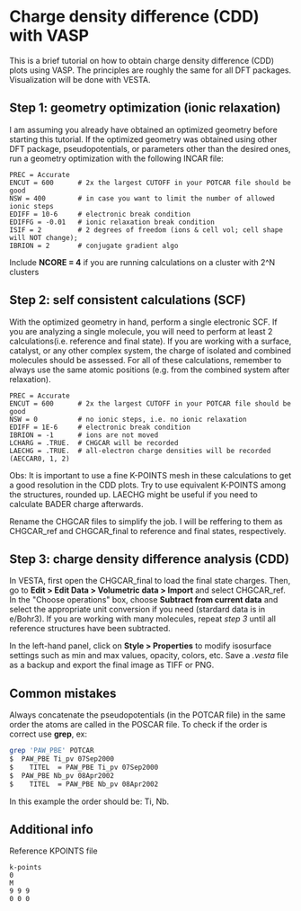 # Charge density difference (CDD) with VASP

This is a brief tutorial on how to obtain charge density difference (CDD) plots using VASP. The principles are roughly the same for all DFT packages. Visualization will be done with VESTA. 


## Step 1: geometry optimization (ionic relaxation)

I am assuming you already have obtained an optimized geometry before starting this tutorial. If the optimized geometry was obtained using other DFT package, pseudopotentials, or parameters other than the desired ones, run a geometry optimization with the following INCAR file:

```
PREC = Accurate
ENCUT = 600      # 2x the largest CUTOFF in your POTCAR file should be good
NSW = 400        # in case you want to limit the number of allowed ionic steps
EDIFF = 10-6     # electronic break condition  
EDIFFG = -0.01   # ionic relaxation break condition
ISIF = 2         # 2 degrees of freedom (ions & cell vol; cell shape will NOT change);
IBRION = 2       # conjugate gradient algo
```

Include **NCORE = 4** if you are running calculations on a cluster with 2^N clusters

## Step 2: self consistent calculations (SCF)

With the optimized geometry in hand, perform a single electronic SCF. If you are analyzing a single molecule, you will need to perform at least 2 calculations(i.e. reference and final state). If you are working with a surface, catalyst, or any other complex system, the charge of isolated and combined molecules should be assessed. For all of these calculations, remember to always use the same atomic positions (e.g. from the combined system after relaxation). 
 
```
PREC = Accurate
ENCUT = 600      # 2x the largest CUTOFF in your POTCAR file should be good
NSW = 0          # no ionic steps, i.e. no ionic relaxation
EDIFF = 1E-6     # electronic break condition  
IBRION = -1      # ions are not moved
LCHARG = .TRUE.  # CHGCAR will be recorded
LAECHG = .TRUE.  # all-electron charge densities will be recorded (AECCAR0, 1, 2)
```

Obs: It is important to use a fine K-POINTS mesh in these calculations to get a good resolution in the CDD plots. Try to use equivalent K-POINTS among the structures, rounded up. LAECHG might be useful if you need to calculate BADER charge afterwards.

Rename the CHGCAR files to simplify the job. I will be reffering to them as CHGCAR_ref and CHGCAR_final to reference and final states, respectively.

## Step 3: charge density difference analysis (CDD)

In VESTA, first open the CHGCAR_final to load the final state charges. Then, go to **Edit > Edit Data > Volumetric data > Import** and select CHGCAR_ref. In the "Choose operations" box, choose **Subtract from current data** and select the appropriate unit conversion if you need (stardard data is in e/Bohr3). If you are working with many molecules, repeat *step 3* until all reference structures have been subtracted.

In the left-hand panel, click on **Style > Properties** to modify isosurface settings such as min and max values, opacity, colors, etc. Save a *.vesta* file as a backup and export the final image as TIFF or PNG. 

## Common mistakes

Always concatenate the pseudopotentials (in the POTCAR file) in the same order the atoms are called in the POSCAR file. To check if the order is correct use **grep**, ex:
 
```bash
grep 'PAW_PBE' POTCAR
$  PAW_PBE Ti_pv 07Sep2000
$    TITEL  = PAW_PBE Ti_pv 07Sep2000
$  PAW_PBE Nb_pv 08Apr2002
$    TITEL  = PAW_PBE Nb_pv 08Apr2002
```
 In this example the order should be: Ti, Nb. 

## Additional info

Reference KPOINTS file

```
k-points
0
M
9 9 9
0 0 0
```